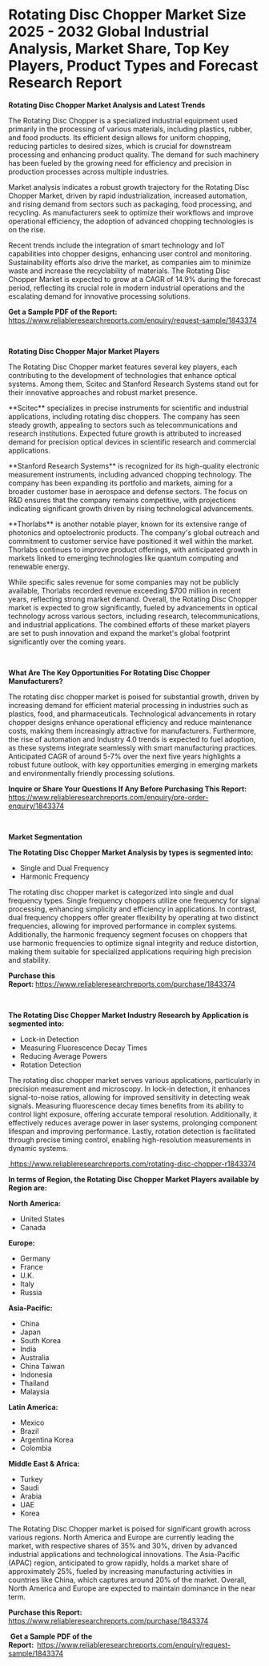 <p><h1>Rotating Disc Chopper Market Size 2025 - 2032 Global Industrial Analysis, Market Share, Top Key Players, Product Types and Forecast Research Report</h1></p><p><strong>Rotating Disc Chopper Market Analysis and Latest Trends</strong></p>
<p><p>The Rotating Disc Chopper is a specialized industrial equipment used primarily in the processing of various materials, including plastics, rubber, and food products. Its efficient design allows for uniform chopping, reducing particles to desired sizes, which is crucial for downstream processing and enhancing product quality. The demand for such machinery has been fueled by the growing need for efficiency and precision in production processes across multiple industries.</p><p>Market analysis indicates a robust growth trajectory for the Rotating Disc Chopper Market, driven by rapid industrialization, increased automation, and rising demand from sectors such as packaging, food processing, and recycling. As manufacturers seek to optimize their workflows and improve operational efficiency, the adoption of advanced chopping technologies is on the rise.</p><p>Recent trends include the integration of smart technology and IoT capabilities into chopper designs, enhancing user control and monitoring. Sustainability efforts also drive the market, as companies aim to minimize waste and increase the recyclability of materials. The Rotating Disc Chopper Market is expected to grow at a CAGR of 14.9% during the forecast period, reflecting its crucial role in modern industrial operations and the escalating demand for innovative processing solutions.</p></p>
<p><strong>Get a Sample PDF of the Report:&nbsp;</strong> <a href="https://www.reliableresearchreports.com/enquiry/request-sample/1843374?utm_campaign=3197&utm_medium=2&utm_source=Github&utm_content=ia&utm_term=15042025&utm_id=rotating-disc-chopper">https://www.reliableresearchreports.com/enquiry/request-sample/1843374</a></p>
<p>&nbsp;</p>
<p><strong>Rotating Disc Chopper Major Market Players</strong></p>
<p><p>The Rotating Disc Chopper market features several key players, each contributing to the development of technologies that enhance optical systems. Among them, Scitec and Stanford Research Systems stand out for their innovative approaches and robust market presence.</p><p>**Scitec** specializes in precise instruments for scientific and industrial applications, including rotating disc choppers. The company has seen steady growth, appealing to sectors such as telecommunications and research institutions. Expected future growth is attributed to increased demand for precision optical devices in scientific research and commercial applications.</p><p>**Stanford Research Systems** is recognized for its high-quality electronic measurement instruments, including advanced chopping technology. The company has been expanding its portfolio and markets, aiming for a broader customer base in aerospace and defense sectors. The focus on R&D ensures that the company remains competitive, with projections indicating significant growth driven by rising technological advancements.</p><p>**Thorlabs** is another notable player, known for its extensive range of photonics and optoelectronic products. The company's global outreach and commitment to customer service have positioned it well within the market. Thorlabs continues to improve product offerings, with anticipated growth in markets linked to emerging technologies like quantum computing and renewable energy.</p><p>While specific sales revenue for some companies may not be publicly available, Thorlabs recorded revenue exceeding $700 million in recent years, reflecting strong market demand. Overall, the Rotating Disc Chopper market is expected to grow significantly, fueled by advancements in optical technology across various sectors, including research, telecommunications, and industrial applications. The combined efforts of these market players are set to push innovation and expand the market's global footprint significantly over the coming years.</p></p>
<p>&nbsp;</p>
<p><strong>What Are The Key Opportunities For Rotating Disc Chopper Manufacturers?</strong></p>
<p><p>The rotating disc chopper market is poised for substantial growth, driven by increasing demand for efficient material processing in industries such as plastics, food, and pharmaceuticals. Technological advancements in rotary chopper designs enhance operational efficiency and reduce maintenance costs, making them increasingly attractive for manufacturers. Furthermore, the rise of automation and Industry 4.0 trends is expected to fuel adoption, as these systems integrate seamlessly with smart manufacturing practices. Anticipated CAGR of around 5-7% over the next five years highlights a robust future outlook, with key opportunities emerging in emerging markets and environmentally friendly processing solutions.</p></p>
<p><strong>Inquire or Share Your Questions If Any Before Purchasing This Report:</strong> <a href="https://www.reliableresearchreports.com/enquiry/pre-order-enquiry/1843374?utm_campaign=3197&utm_medium=2&utm_source=Github&utm_content=ia&utm_term=15042025&utm_id=rotating-disc-chopper">https://www.reliableresearchreports.com/enquiry/pre-order-enquiry/1843374</a></p>
<p>&nbsp;</p>
<p><strong>Market Segmentation</strong></p>
<p><strong>The Rotating Disc Chopper Market Analysis by types is segmented into:</strong></p>
<p><ul><li>Single and Dual Frequency</li><li>Harmonic Frequency</li></ul></p>
<p><p>The rotating disc chopper market is categorized into single and dual frequency types. Single frequency choppers utilize one frequency for signal processing, enhancing simplicity and efficiency in applications. In contrast, dual frequency choppers offer greater flexibility by operating at two distinct frequencies, allowing for improved performance in complex systems. Additionally, the harmonic frequency segment focuses on choppers that use harmonic frequencies to optimize signal integrity and reduce distortion, making them suitable for specialized applications requiring high precision and stability.</p></p>
<p><strong>Purchase this Report:&nbsp;</strong><a href="https://www.reliableresearchreports.com/purchase/1843374?utm_campaign=3197&utm_medium=2&utm_source=Github&utm_content=ia&utm_term=15042025&utm_id=rotating-disc-chopper">https://www.reliableresearchreports.com/purchase/1843374</a></p>
<p>&nbsp;</p>
<p><strong>The Rotating Disc Chopper Market Industry Research by Application is segmented into:</strong></p>
<p><ul><li>Lock-in Detection</li><li>Measuring Fluorescence Decay Times</li><li>Reducing Average Powers</li><li>Rotation Detection</li></ul></p>
<p><p>The rotating disc chopper market serves various applications, particularly in precision measurement and microscopy. In lock-in detection, it enhances signal-to-noise ratios, allowing for improved sensitivity in detecting weak signals. Measuring fluorescence decay times benefits from its ability to control light exposure, offering accurate temporal resolution. Additionally, it effectively reduces average power in laser systems, prolonging component lifespan and improving performance. Lastly, rotation detection is facilitated through precise timing control, enabling high-resolution measurements in dynamic systems.</p></p>
<p><a href="https://www.reliableresearchreports.com/rotating-disc-chopper-r1843374?utm_campaign=3197&utm_medium=2&utm_source=Github&utm_content=ia&utm_term=15042025&utm_id=rotating-disc-chopper">&nbsp;https://www.reliableresearchreports.com/rotating-disc-chopper-r1843374</a></p>
<p><strong>In terms of Region, the Rotating Disc Chopper Market Players available by Region are:</strong></p>
<p>
    <p> <strong> North America: </strong>
        <ul>
            <li>United States</li>
            <li>Canada</li>
        </ul>
        </p> 
    <p> <strong> Europe: </strong>
        <ul>
            <li>Germany</li>
            <li>France</li>
            <li>U.K.</li>
            <li>Italy</li>
            <li>Russia</li>
        </ul>
        </p> 
    <p> <strong> Asia-Pacific: </strong>
        <ul>
            <li>China</li>
            <li>Japan</li>
            <li>South Korea</li>
            <li>India</li>
            <li>Australia</li>
            <li>China Taiwan</li>
            <li>Indonesia</li>
            <li>Thailand</li>
            <li>Malaysia</li>
        </ul>
        </p> 
    <p> <strong> Latin America: </strong>
        <ul>
            <li>Mexico</li>
            <li>Brazil</li>
            <li>Argentina Korea</li>
            <li>Colombia</li>
        </ul>
        </p> 
    <p> <strong> Middle East & Africa: </strong>
        <ul>
            <li>Turkey</li>
            <li>Saudi</li>
            <li>Arabia</li>
            <li>UAE</li>
            <li>Korea</li>
        </ul>
    </p>
    </p>
<p><p>The Rotating Disc Chopper market is poised for significant growth across various regions. North America and Europe are currently leading the market, with respective shares of 35% and 30%, driven by advanced industrial applications and technological innovations. The Asia-Pacific (APAC) region, anticipated to grow rapidly, holds a market share of approximately 25%, fueled by increasing manufacturing activities in countries like China, which captures around 20% of the market. Overall, North America and Europe are expected to maintain dominance in the near term.</p></p>
<p><strong>Purchase this Report: </strong><a href="https://www.reliableresearchreports.com/purchase/1843374?utm_campaign=3197&utm_medium=2&utm_source=Github&utm_content=ia&utm_term=15042025&utm_id=rotating-disc-chopper">https://www.reliableresearchreports.com/purchase/1843374</a></p>
<p>&nbsp;<strong>Get a Sample PDF of the Report:&nbsp;&nbsp;</strong><a href="https://www.reliableresearchreports.com/enquiry/request-sample/1843374?utm_campaign=3197&utm_medium=2&utm_source=Github&utm_content=ia&utm_term=15042025&utm_id=rotating-disc-chopper">https://www.reliableresearchreports.com/enquiry/request-sample/1843374</a></p>
<p><strong></strong></p>
<p><p></p><p></p><p></p></p>